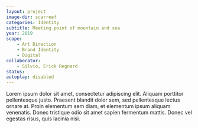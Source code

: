 ```yaml
---
layout: project
image-dir: scarreef
categories: Identity
subtitle: Meeting point of mountain and sea
year: 2019
scope: 
    - Art Direction
    - Brand Identity
    - Digital
collaborator: 
    - Silvio, Erick Regnard
status:
autoplay: disabled
---
```


Lorem ipsum dolor sit amet, consectetur adipiscing elit. Aliquam porttitor pellentesque justo. Praesent blandit dolor sem, sed pellentesque lectus ornare at. Proin elementum sem diam, et elementum ipsum aliquam venenatis. Donec tristique odio sit amet sapien fermentum mattis. Donec vel egestas risus, quis lacinia nisi.